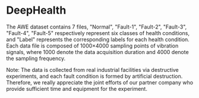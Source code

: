 # DeepHealth

The AWE dataset contains 7 files, "Normal", "Fault-1", "Fault-2", "Fault-3", "Fault-4", "Fault-5" respectively represent six classes of health conditions, and "Label" represents the corresponding labels for each health condition. Each data file is composed of 1000×4000 sampling points of vibration signals, where 1000 denote the data acquisition duration and 4000 denote the sampling frequency.

Note: The data is collected from real industrial facilities via destructive experiments, and each fault condition is formed by artificial destruction. Therefore, we really appreciate the joint efforts of our partner company who provide sufficient time and equipment for the experiment.  
